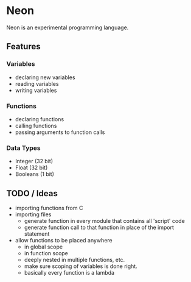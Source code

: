 # Neon

Neon is an experimental programming language.

## Features

### Variables

- declaring new variables
- reading variables
- writing variables

### Functions

- declaring functions
- calling functions
- passing arguments to function calls

### Data Types

- Integer (32 bit)
- Float (32 bit)
- Booleans (1 bit)

## TODO / Ideas

- importing functions from C
- importing files
    - generate function in every module that contains all 'script' code
    - generate function call to that function in place of the import statement
- allow functions to be placed anywhere
    - in global scope
    - in function scope
    - deeply nested in multiple functions, etc.
    - make sure scoping of variables is done right.
    - basically every function is a lambda
